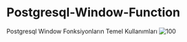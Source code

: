 # Postgresql-Window-Function
Postgresql Window Fonksiyonların Temel Kullanımları
![100](https://user-images.githubusercontent.com/55101344/91064132-8c521200-e637-11ea-9354-02c45d188d67.png)
